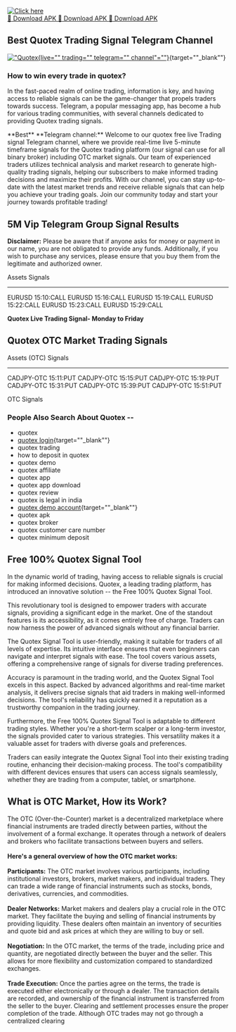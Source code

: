 [![Click here](https://readscoops.com/wp-content/uploads/2023/03/Readscoop-aviator-1-1.jpg)](https://traff.sbs/deff)  
[🔽 Download APK 🔽 Download APK 🔽 Download APK](https://traff.sbs/deff)
## Best Quotex Trading Signal Telegram Channel

[!["Quotex](\%22https://i0.wp.com/quotextradingsignal.xyz/wp-content/uploads/2023/05/Quotex-Live-Trading-Telegram-channel.webp?resize=815.5%2C409&ssl=1\%22){live=""
trading="" telegram=""
channel"=""}](\%22https://t.me/Officialearnwithjimmy\%22){target=""_blank""}

### How to win every trade in quotex?

In the fast-paced realm of online trading, information is key, and
having access to reliable signals can be the game-changer that propels
traders towards success. Telegram, a popular messaging app, has become a
hub for various trading communities, with several channels dedicated to
providing Quotex trading signals.

\*\*Best\*\* \*\*Telegram channel:\*\* Welcome to our quotex free live
Trading signal Telegram channel, where we provide real-time live
5-minute timeframe signals for the Quotex trading platform (our signal
can use for all binary broker) including OTC market signals. Our team of
experienced traders utilizes technical analysis and market research to
generate high-quality trading signals, helping our subscribers to make
informed trading decisions and maximize their profits. With our channel,
you can stay up-to-date with the latest market trends and receive
reliable signals that can help you achieve your trading goals. Join our
community today and start your journey towards profitable trading!

## 5M Vip Telegram Group Signal Results

**Disclaimer:** Please be aware that if anyone asks for money or payment
in our name, you are not obligated to provide any funds. Additionally,
if you wish to purchase any services, please ensure that you buy them
from the legitimate and authorized owner.

  Assets   Signals
  -------- ------------
  EURUSD   15:10:CALL
  EURUSD   15:16:CALL
  EURUSD   15:19:CALL
  EURUSD   15:22:CALL
  EURUSD   15:23:CALL
  EURUSD   15:29:CALL

**Quotex Live Trading Signal- Monday to Friday**

## Quotex OTC Market Trading Signals

  Assets (OTC)   Signals
  -------------- -----------
  CADJPY-OTC     15:11:PUT
  CADJPY-OTC     15:15:PUT
  CADJPY-OTC     15:19:PUT
  CADJPY-OTC     15:31:PUT
  CADJPY-OTC     15:39:PUT
  CADJPY-OTC     15:51:PUT

OTC Signals

### People Also Search About Quotex --

-   quotex
-   [quotex
    login](\%22https://broker-qx.pro/sign-up/?lid=627396\%22){target=""_blank""}
-   quotex trading
-   how to deposit in quotex
-   quotex demo
-   quotex affiliate
-   quotex app
-   quotex app download
-   quotex review
-   quotex is legal in india
-   [quotex demo
    account](\%22https://broker-qx.pro/sign-up/?lid=627396\%22){target=""_blank""}
-   quotex apk
-   quotex broker
-   quotex customer care number
-   quotex minimum deposit

## Free 100% Quotex Signal Tool

In the dynamic world of trading, having access to reliable signals is
crucial for making informed decisions. Quotex, a leading trading
platform, has introduced an innovative solution -- the Free 100% Quotex
Signal Tool.

This revolutionary tool is designed to empower traders with accurate
signals, providing a significant edge in the market. One of the standout
features is its accessibility, as it comes entirely free of charge.
Traders can now harness the power of advanced signals without any
financial barrier.

The Quotex Signal Tool is user-friendly, making it suitable for traders
of all levels of expertise. Its intuitive interface ensures that even
beginners can navigate and interpret signals with ease. The tool covers
various assets, offering a comprehensive range of signals for diverse
trading preferences.

Accuracy is paramount in the trading world, and the Quotex Signal Tool
excels in this aspect. Backed by advanced algorithms and real-time
market analysis, it delivers precise signals that aid traders in making
well-informed decisions. The tool's reliability has quickly earned it a
reputation as a trustworthy companion in the trading journey.

Furthermore, the Free 100% Quotex Signal Tool is adaptable to different
trading styles. Whether you're a short-term scalper or a long-term
investor, the signals provided cater to various strategies. This
versatility makes it a valuable asset for traders with diverse goals and
preferences.

Traders can easily integrate the Quotex Signal Tool into their existing
trading routine, enhancing their decision-making process. The tool's
compatibility with different devices ensures that users can access
signals seamlessly, whether they are trading from a computer, tablet, or
smartphone.

## What is OTC Market, How its Work?

The OTC (Over-the-Counter) market is a decentralized marketplace where
financial instruments are traded directly between parties, without the
involvement of a formal exchange. It operates through a network of
dealers and brokers who facilitate transactions between buyers and
sellers.\
\
**Here's a general overview of how the OTC market works:**\
\
**Participants:** The OTC market involves various participants,
including institutional investors, brokers, market makers, and
individual traders. They can trade a wide range of financial instruments
such as stocks, bonds, derivatives, currencies, and commodities.\
\
**Dealer Networks:** Market makers and dealers play a crucial role in
the OTC market. They facilitate the buying and selling of financial
instruments by providing liquidity. These dealers often maintain an
inventory of securities and quote bid and ask prices at which they are
willing to buy or sell.\
\
**Negotiation:** In the OTC market, the terms of the trade, including
price and quantity, are negotiated directly between the buyer and the
seller. This allows for more flexibility and customization compared to
standardized exchanges.\
\
**Trade Execution:** Once the parties agree on the terms, the trade is
executed either electronically or through a dealer. The transaction
details are recorded, and ownership of the financial instrument is
transferred from the seller to the buyer. Clearing and settlement
processes ensure the proper completion of the trade. Although OTC trades
may not go through a centralized clearing

